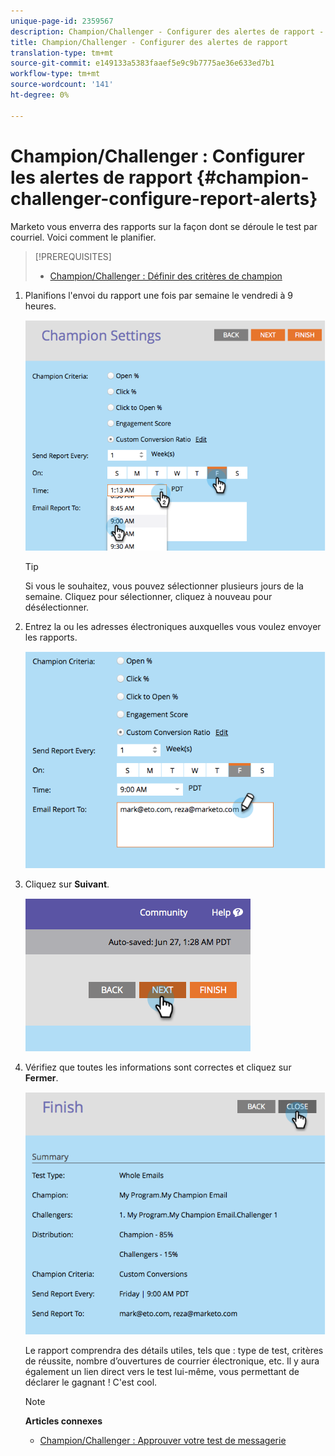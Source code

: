```yaml
---
unique-page-id: 2359567
description: Champion/Challenger - Configurer des alertes de rapport - Docs marketing - Documentation du produit
title: Champion/Challenger - Configurer des alertes de rapport
translation-type: tm+mt
source-git-commit: e149133a5383faaef5e9c9b7775ae36e633ed7b1
workflow-type: tm+mt
source-wordcount: '141'
ht-degree: 0%

---
```



# Champion/Challenger : Configurer les alertes de rapport {#champion-challenger-configure-report-alerts}

Marketo vous enverra des rapports sur la façon dont se déroule le test par courriel. Voici comment le planifier.

>[!PREREQUISITES]
>
>* [Champion/Challenger : Définir des critères de champion](champion-challenger-define-champion-criteria.md)

>



1. Planifions l&#39;envoi du rapport une fois par semaine le vendredi à 9 heures.

   ![](assets/image2014-9-15-13-3a12-3a56.png)

   >[!TIP]
   >
   >Si vous le souhaitez, vous pouvez sélectionner plusieurs jours de la semaine. Cliquez pour sélectionner, cliquez à nouveau pour désélectionner.

1. Entrez la ou les adresses électroniques auxquelles vous voulez envoyer les rapports.

   ![](assets/image2014-9-15-13-3a13-3a7.png)

1. Cliquez sur **Suivant**.

   ![](assets/image2014-9-15-13-3a18-3a30.png)

1. Vérifiez que toutes les informations sont correctes et cliquez sur **Fermer**.

   ![](assets/image2014-9-15-13-3a18-3a41.png)

   Le rapport comprendra des détails utiles, tels que : type de test, critères de réussite, nombre d’ouvertures de courrier électronique, etc. Il y aura également un lien direct vers le test lui-même, vous permettant de déclarer le gagnant ! C&#39;est cool.

   >[!NOTE]
   >
   >**Articles connexes**
   >
   >    
   >    
   >    * [Champion/Challenger : Approuver votre test de messagerie](champion-challenger-approve-your-email-test.md)


